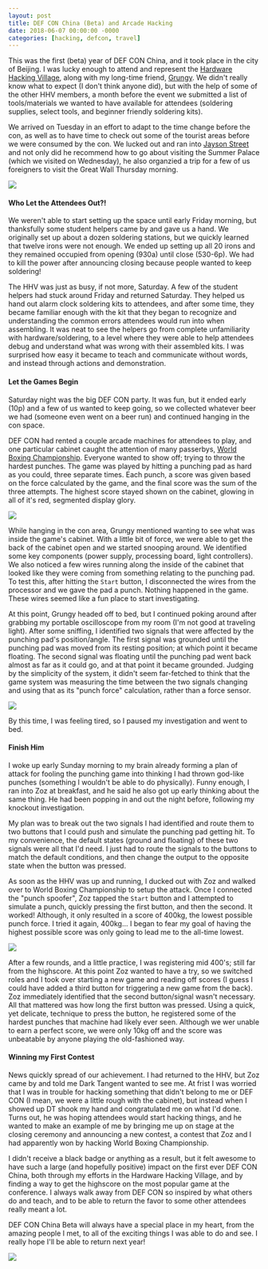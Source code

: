 ```yaml
---
layout: post
title: DEF CON China (Beta) and Arcade Hacking
date: 2018-06-07 00:00:00 -0000
categories: [hacking, defcon, travel]
---
```


This was the first (beta) year of DEF CON China, and it took place in the city of Beijing. I was lucky enough to attend and represent the [Hardware Hacking Village](https://dchhv.org), along with my long-time friend, [Grungy](https://twitter.com/Grngy). We didn't really know what to expect (I don't think anyone did), but with the help of some of the other HHV members, a month before the event we submitted a list of tools/materials we wanted to have available for attendees (soldering supplies, select tools, and beginner friendly soldering kits).

We arrived on Tuesday in an effort to adapt to the time change before the con, as well as to have time to check out some of the tourist areas before we were consumed by the con. We lucked out and ran into [Jayson Street](https://twitter.com/jaysonstreet) and not only did he recommend how to go about visiting the Summer Palace (which we visited on Wednesday), he also organzied a trip for a few of us foreigners to visit the Great Wall Thursday morning.

![]({{site.baseurl}}/images/dc_china_beta/great_wall.jpg)

#### Who Let the Attendees Out?!

We weren't able to start setting up the space until early Friday morning, but thanksfully some student helpers came by and gave us a hand. We originally set up about a dozen soldering stations, but we quickly learned that twelve irons were not enough. We ended up setting up all 20 irons and they remained occupied from opening (930a) until close (530-6p). We had to kill the power after announcing closing because people wanted to keep soldering!

The HHV was just as busy, if not more, Saturday. A few of the student helpers had stuck around Friday and returned Saturday. They helped us hand out alarm clock soldering kits to attendees, and after some time, they became familiar enough with the kit that they began to recognize and understanding the common errors attendees would run into when assembling. It was neat to see the helpers go from complete unfamiliarity with hardware/soldering, to a level where they were able to help attendees debug and understand what was wrong with their assembled kits. I was surprised how easy it became to teach and communicate without words, and instead through actions and demonstration.

#### Let the Games Begin

Saturday night was the big DEF CON party. It was fun, but it ended early (10p) and a few of us wanted to keep going, so we collected whatever beer we had (someone even went on a beer run) and continued hanging in the con space.

DEF CON had rented a couple arcade machines for attendees to play, and one particular cabinet caught the attention of many passerbys, [World Boxing Championship](https://youtu.be/mwpsUotTKU4). Everyone wanted to show off; trying to throw the hardest punches. The game was played by hitting a punching pad as hard as you could, three separate times. Each punch, a score was given based on the force calculated by the game, and the final score was the sum of the three attempts. The highest score stayed shown on the cabinet, glowing in all of it's red, segmented display glory.

![]({{site.baseurl}}/images/dc_china_beta/world_boxing_champ.jpg)

While hanging in the con area, Grungy mentioned wanting to see what was inside the game's cabinet. With a little bit of force, we were able to get the back of the cabinet open and we started snooping around. We identified some key components (power supply, processing board, light controllers). We also noticed a few wires running along the inside of the cabinet that looked like they were coming from something relating to the punching pad. To test this, after hitting the ```Start``` button, I disconnected the wires from the processor and we gave the pad a punch. Nothing happened in the game. These wires seemed like a fun place to start investigating.

At this point, Grungy headed off to bed, but I continued poking around after grabbing my portable oscilloscope from my room (I'm not good at traveling light). After some sniffing, I identified two signals that were affected by the punching pad's position/angle. The first signal was grounded until the punching pad was moved from its resting position; at which point it became floating. The second signal was floating until the punching pad went back almost as far as it could go, and at that point it became grounded. Judging by the simplicity of the system, it didn't seem far-fetched to think that the game system was measuring the time between the two signals changing and using that as its "punch force" calculation, rather than a force sensor.


![]({{site.baseurl}}/images/dc_china_beta/sniffing_around.jpg)

By this time, I was feeling tired, so I paused my investigation and went to bed.

#### Finish Him

I woke up early Sunday morning to my brain already forming a plan of attack for fooling the punching game into thinking I had thrown god-like punches (something I wouldn't be able to do physically). Funny enough, I ran into Zoz at breakfast, and he said he also got up early thinking about the same thing. He had been popping in and out the night before, following my knockout investigation.

My plan was to break out the two signals I had identified and route them to two buttons that I could push and simulate the punching pad getting hit. To my convenience, the default states (ground and floating) of these two signals were all that I'd need. I just had to route the signals to the buttons to match the default conditions, and then change the output to the opposite state when the button was pressed.

As soon as the HHV was up and running, I ducked out with Zoz and walked over to World Boxing Championship to setup the attack. Once I connected the "punch spoofer", Zoz tapped the ```Start``` button and I attempted to simulate a punch, quickly pressing the first button, and then the second. It worked! Although, it only resulted in a score of 400kg, the lowest possible punch force. I tried it again, 400kg... I began to fear my goal of having the highest possible score was only going to lead me to the all-time lowest.


![]({{site.baseurl}}/images/dc_china_beta/punch_spoofer.jpg)

After a few rounds, and a little practice, I was registering mid 400's; still far from the highscore. At this point Zoz wanted to have a try, so we switched roles and I took over starting a new game and reading off scores (I guess I could have added a third button for triggering a new game from the back). Zoz immediately identified that the second button/signal wasn't necessary. All that mattered was how long the first button was pressed. Using a quick, yet delicate, technique to press the button, he registered some of the hardest punches that machine had likely ever seen. Although we wer unable to earn a perfect score, we were only 10kg off and the score was unbeatable by anyone playing the old-fashioned way.

#### Winning my First Contest

News quickly spread of our achievement. I had returned to the HHV, but Zoz came by and told me Dark Tangent wanted to see me. At frist I was worried that I was in trouble for hacking something that didn't belong to me or DEF CON (I mean, we were a little rough with the cabinet), but instead when I showed up DT shook my hand and congratulated me on what I'd done. Turns out, he was hoping attendees would start hacking things, and he wanted to make an example of me by bringing me up on stage at the closing ceremony and announcing a new contest, a contest that Zoz and I had apparently won by hacking World Boxing Championship.

I didn't receive a black badge or anything as a result, but it felt awesome to have such a large (and hopefully positive) impact on the first ever DEF CON China, both through my efforts in the Hardware Hacking Village, and by finding a way to get the highscore on the most popular game at the conference. I always walk away from DEF CON so inspired by what others do and teach, and to be able to return the favor to some other attendees really meant a lot.

DEF CON China Beta will always have a special place in my heart, from the amazing people I met, to all of the exciting things I was able to do and see. I really hope I'll be able to return next year!


![]({{site.baseurl}}/images/dc_china_beta/champions.jpg)